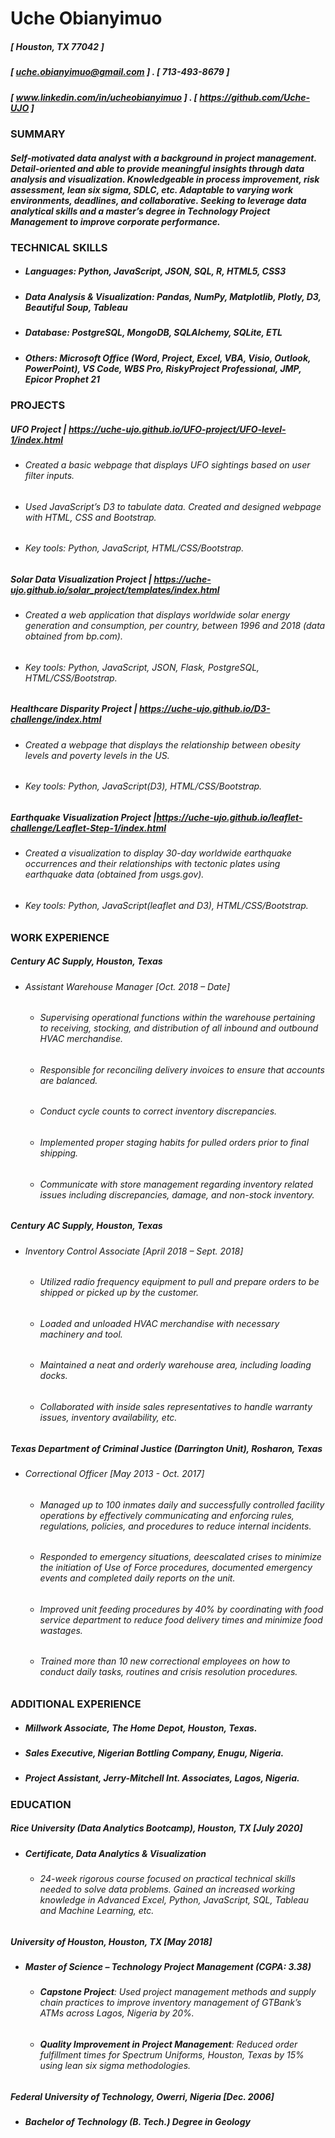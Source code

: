 # **Uche Obianyimuo**

##### [ Houston, TX 77042 ] 
##### [ uche.obianyimuo@gmail.com ] . [ 713-493-8679 ]
##### [ www.linkedin.com/in/ucheobianyimuo ] . [ https://github.com/Uche-UJO ]
		 
### SUMMARY
##### Self-motivated data analyst with a background in project management. Detail-oriented and able to provide meaningful insights through data analysis and visualization. Knowledgeable in process improvement, risk assessment, lean six sigma, SDLC, etc.  Adaptable to varying work environments, deadlines,  and collaborative. Seeking to leverage data analytical skills and a master’s degree in Technology Project Management to improve corporate performance.


### TECHNICAL SKILLS
* ##### Languages: Python, JavaScript, JSON, SQL, R, HTML5, CSS3
* ##### Data Analysis & Visualization: Pandas, NumPy, Matplotlib, Plotly, D3, Beautiful Soup, Tableau
* ##### Database: PostgreSQL, MongoDB, SQLAlchemy, SQLite, ETL
* ##### Others: Microsoft Office (Word, Project, Excel, VBA, Visio, Outlook, PowerPoint), VS Code, WBS Pro, RiskyProject  Professional, JMP, Epicor Prophet 21
 
 
### PROJECTS

##### **UFO Project** | https://uche-ujo.github.io/UFO-project/UFO-level-1/index.html
  *	###### Created a basic webpage that displays UFO sightings based on user filter inputs. 
  *	###### Used JavaScript’s D3 to tabulate data. Created and designed webpage with HTML, CSS and Bootstrap.
  *	###### Key tools: Python, JavaScript, HTML/CSS/Bootstrap.

##### **Solar Data Visualization Project** | https://uche-ujo.github.io/solar_project/templates/index.html
  * ###### Created a web application that displays worldwide solar energy generation and consumption, per country, between 1996 and 2018 (data obtained from bp.com).
  *	###### Key tools: Python, JavaScript, JSON, Flask, PostgreSQL, HTML/CSS/Bootstrap.

##### **Healthcare Disparity Project** | https://uche-ujo.github.io/D3-challenge/index.html 
  *	###### Created a webpage that displays the relationship between obesity levels and poverty levels in the US.
  *	###### Key tools: Python, JavaScript(D3), HTML/CSS/Bootstrap.

##### **Earthquake Visualization Project** |https://uche-ujo.github.io/leaflet-challenge/Leaflet-Step-1/index.html 
  *	###### Created a visualization to display 30-day worldwide earthquake occurrences and their relationships with tectonic plates using earthquake data (obtained from usgs.gov).
  *	###### Key tools: Python, JavaScript(leaflet and D3), HTML/CSS/Bootstrap.


### WORK EXPERIENCE

##### **Century AC Supply**, Houston, Texas							 
* ###### Assistant Warehouse Manager							[Oct. 2018 – Date]
  *	###### Supervising operational functions within the warehouse pertaining to receiving, stocking, and distribution of all inbound and outbound HVAC merchandise. 
  *	###### Responsible for reconciling delivery invoices to ensure that accounts are balanced.
  *	###### Conduct cycle counts to correct inventory discrepancies.
  *	###### Implemented proper staging habits for pulled orders prior to final shipping. 
  *	###### Communicate with store management regarding inventory related issues including discrepancies, damage, and non-stock inventory.

##### **Century AC Supply**, Houston, Texas 
* ###### Inventory Control Associate 							[April 2018 – Sept. 2018]
  *	###### Utilized radio frequency equipment to pull and prepare orders to be shipped or picked up by the customer.
  *	###### Loaded and unloaded HVAC merchandise with necessary machinery and tool.
  *	###### Maintained a neat and orderly warehouse area, including loading docks.
  *	###### Collaborated with inside sales representatives to handle warranty issues, inventory availability, etc.

##### **Texas Department of Criminal Justice** (Darrington Unit), Rosharon, Texas                     	
* ###### Correctional Officer									[May 2013 - Oct. 2017]
  *	###### Managed up to 100 inmates daily and successfully controlled facility operations by effectively communicating and enforcing rules, regulations, policies, and procedures to reduce internal incidents.
  *	###### Responded to emergency situations, deescalated crises to minimize the initiation of Use of Force procedures, documented emergency events and completed daily reports on the unit.
  *	###### Improved unit feeding procedures by 40% by coordinating with food service department to reduce food delivery times and minimize food wastages.
  *	###### Trained more than 10 new correctional employees on how to conduct daily tasks, routines and crisis resolution procedures.


### ADDITIONAL EXPERIENCE

*	##### Millwork Associate, The Home Depot, Houston, Texas.
*	##### Sales Executive, Nigerian Bottling Company, Enugu, Nigeria.
*	##### Project Assistant, Jerry-Mitchell Int. Associates, Lagos, Nigeria.



### EDUCATION

##### **Rice University** (Data Analytics Bootcamp), Houston, TX						    [July 2020]
* ##### Certificate, Data Analytics & Visualization
    * ###### 24-week rigorous course focused on practical technical skills needed to solve data problems. Gained an increased working knowledge in Advanced Excel, Python, JavaScript, SQL, Tableau and Machine Learning, etc.


##### **University of Houston**, Houston, TX 				 	          	         			[May 2018]
* ##### Master of Science – Technology Project Management (CGPA: 3.38)
    * ###### **Capstone Project**: Used project management methods and supply chain practices to improve inventory management of GTBank’s ATMs across Lagos, Nigeria by 20%.
    * ###### **Quality Improvement in Project Management**: Reduced order fulfillment times for Spectrum Uniforms, Houston, Texas by 15% using lean six sigma methodologies.


##### **Federal University of Technology**, Owerri, Nigeria                     [Dec. 2006]
* ##### Bachelor of Technology (B. Tech.) Degree in Geology




